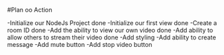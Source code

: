 #Plan oo Action

-Initialize our NodeJs Project done
-Initialize our first view done
-Create a room ID done
-Add the ability to view our own video done
-Add ability to allow others to stream their video done
-Add styling
-Add ability to create message
-Add mute button
-Add stop video button
